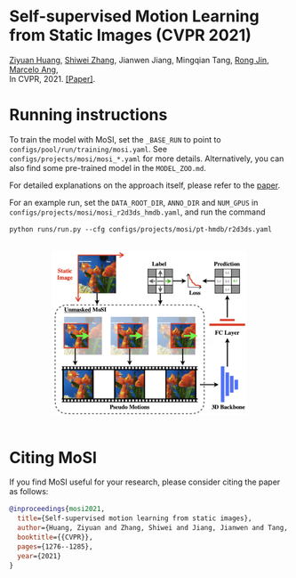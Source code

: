 # Self-supervised Motion Learning from Static Images (CVPR 2021)
[Ziyuan Huang](https://huang-ziyuan.github.io/), [Shiwei Zhang](https://www.researchgate.net/profile/Shiwei-Zhang-14), Jianwen Jiang, Mingqian Tang,
[Rong Jin](https://www.cse.msu.edu/~rongjin/), [Marcelo Ang](https://www.eng.nus.edu.sg/me/staff/ang-jr-marcelo-h/), <br/>
In CVPR, 2021. [[Paper]](https://openaccess.thecvf.com/content/CVPR2021/papers/Huang_Self-Supervised_Motion_Learning_From_Static_Images_CVPR_2021_paper.pdf).

# Running instructions
To train the model with MoSI, set the `_BASE_RUN` to point to `configs/pool/run/training/mosi.yaml`. See `configs/projects/mosi/mosi_*.yaml` for more details. Alternatively, you can also find some pre-trained model in the `MODEL_ZOO.md`.

For detailed explanations on the approach itself, please refer to the [paper](https://openaccess.thecvf.com/content/CVPR2021/papers/Huang_Self-Supervised_Motion_Learning_From_Static_Images_CVPR_2021_paper.pdf).

For an example run, set the `DATA_ROOT_DIR`, `ANNO_DIR` and `NUM_GPUS` in `configs/projects/mosi/mosi_r2d3ds_hmdb.yaml`, and run the command

```
python runs/run.py --cfg configs/projects/mosi/pt-hmdb/r2d3ds.yaml
```

<br/>
<div align="center">
    <img src="MoSI.png" width="350px" />
</div>
<br/>

# Citing MoSI
If you find MoSI useful for your research, please consider citing the paper as follows:
```BibTeX
@inproceedings{mosi2021,
  title={Self-supervised motion learning from static images},
  author={Huang, Ziyuan and Zhang, Shiwei and Jiang, Jianwen and Tang, Mingqian and Jin, Rong and Ang, Marcelo H},
  booktitle={{CVPR}},
  pages={1276--1285},
  year={2021}
}
```